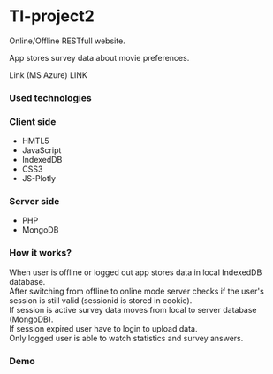# TI-project2
Online/Offline RESTfull website.

App stores survey data about movie preferences.

Link (MS Azure) LINK


<h3>Used technologies</h3>
<h3>Client side</h3>
<ul>
  <li>HMTL5</li>
  <li>JavaScript</li>
  <li>IndexedDB</li>
  <li>CSS3</li>
  <li>JS-Plotly</li>
</ul>

<h3>Server side</h3>
<ul>
  <li>PHP</li> 
  <li>MongoDB</li>
</ul>

<h3>How it works?</h3>
When user is offline or logged out app stores data in local IndexedDB database. <br>
After switching from offline to online mode server checks if the user's session is still valid (sessionid is stored in cookie). <br>
If session is active survey data moves from local to server database (MongoDB). <br>
If session expired user have to login to upload data. <br>
Only logged user is able to watch statistics and survey answers. <br>

<h3>Demo</h3>
